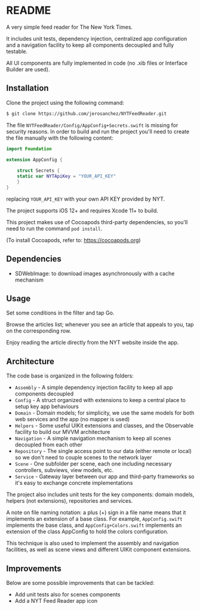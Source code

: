 #  README

A very simple feed reader for The New York Times.

It includes unit tests, dependency injection, centralized app configuration and a navigation facility to keep all components decoupled and fully testable.

All UI components are fully implemented in code (no .xib files or Interface Builder are used).

## Installation

Clone the project using the following command:

```bash
$ git clone https://github.com/jerosanchez/NYTFeedReader.git
```

The file `NYTFeedReader/Config/AppConfig+Secrets.swift` is missing for security reasons. In order to build and run the project you'll need to create the file manually with the following content:

```swift
import Foundation

extension AppConfig {
    
    struct Secrets {
    static var NYTApiKey = "YOUR_API_KEY"
    }
}
```

replacing `YOUR_API_KEY` with your own API KEY provided by NYT.

The project supports iOS 12+ and requires Xcode 11+ to build.

This project makes use of Cocoapods third-party dependencies, so you'll need to run the command `pod install`.

(To install Cocoapods, refer to: https://cocoapods.org)

## Dependencies

- SDWebImage: to download images asynchronously with a cache mechanism

## Usage

Set some conditions in the filter and tap Go.

Browse the articles list; whenever you see an article that appeals to you, tap on the corresponding row.

Enjoy reading the article directly from the NYT website inside the app.

## Architecture

The code base is organized in the following folders:

- `Assembly` - A simple dependency injection facility to keep all app components decoupled
- `Config` - A struct organized with extensions to keep a central place to setup key app behaviours 
- `Domain` - Domain models; for simplicity, we use the same models for both web services and the app (no mapper is used)
- `Helpers` - Some useful UIKit extensions and classes, and the Observable facility to build our MVVM architecture
- `Navigation` - A simple navigation mechanism to keep all scenes decoupled from each other
- `Repository` - The single access point to our data (either remote or local) so we don't need to couple scenes to the network layer 
- `Scene` - One subfolder per scene, each one including necessary controllers, subviews, view models, etc.
- `Service` - Gateway layer between our app and third-party frameworks so it's easy to exchange concrete implementations

The project also includes unit tests for the key components: domain models, helpers (not extensions), repositories and services.

A note on file naming notation: a plus (+) sign in a file name means that it implements an extension of a base class. For example, `AppConfig.swift` implements the base class, and `AppConfig+Colors.swift` implements an extension of the class AppConfig to hold the colors configuration.

This technique is also used to implement the assembly and navigation facilities, as well as scene views and different UIKit component extensions.

## Improvements

Below are some possible improvements that can be tackled:

- Add unit tests also for scenes components
- Add a NYT Feed Reader app icon
